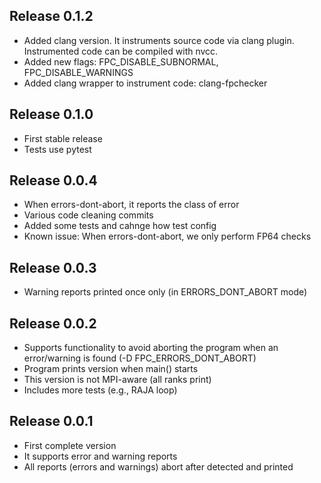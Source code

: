 ## Release 0.1.2
- Added clang version. It instruments source code via clang plugin. Instrumented code can be compiled with nvcc.
- Added new flags: FPC_DISABLE_SUBNORMAL, FPC_DISABLE_WARNINGS 
- Added clang wrapper to instrument code: clang-fpchecker

## Release 0.1.0
- First stable release
- Tests use pytest

## Release 0.0.4
- When errors-dont-abort, it reports the class of error
- Various code cleaning commits
- Added some tests and cahnge how test config
- Known issue: When errors-dont-abort, we only perform FP64 checks

## Release 0.0.3
- Warning reports printed once only (in ERRORS_DONT_ABORT mode)

## Release 0.0.2
- Supports functionality to avoid aborting the program when an error/warning is found (-D FPC_ERRORS_DONT_ABORT)
- Program prints version when main() starts
- This version is not MPI-aware (all ranks print)
- Includes more tests (e.g., RAJA loop)

## Release 0.0.1
- First complete version
- It supports error and warning reports
- All reports (errors and warnings) abort after detected and printed



